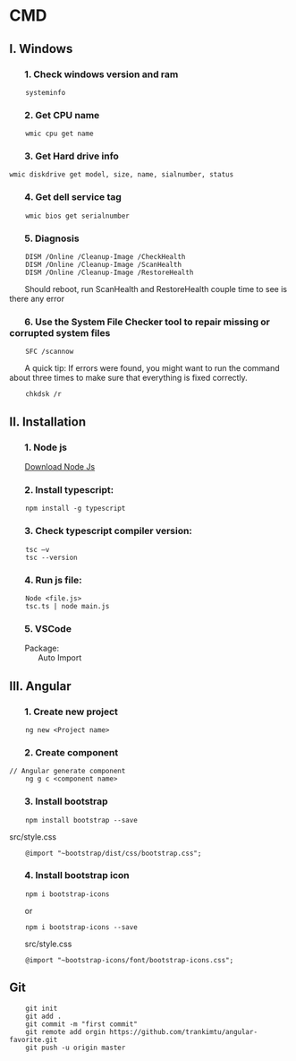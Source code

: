 # CMD

## I. Windows

### &nbsp;&nbsp;&nbsp;&nbsp;&nbsp;&nbsp; 1. Check windows version and ram
```
	systeminfo
```

### &nbsp;&nbsp;&nbsp;&nbsp;&nbsp;&nbsp; 2. Get CPU name
```
	wmic cpu get name

```
### &nbsp;&nbsp;&nbsp;&nbsp;&nbsp;&nbsp; 3. Get Hard drive info
```
wmic diskdrive get model, size, name, sialnumber, status
```

### &nbsp;&nbsp;&nbsp;&nbsp;&nbsp;&nbsp; 4. Get dell service tag
```
	wmic bios get serialnumber
```

### &nbsp;&nbsp;&nbsp;&nbsp;&nbsp;&nbsp; 5. Diagnosis
```
	DISM /Online /Cleanup-Image /CheckHealth
	DISM /Online /Cleanup-Image /ScanHealth
	DISM /Online /Cleanup-Image /RestoreHealth
```
&nbsp;&nbsp;&nbsp;&nbsp;&nbsp;&nbsp; Should reboot, run ScanHealth and RestoreHealth couple time to see is there any error

### &nbsp;&nbsp;&nbsp;&nbsp;&nbsp;&nbsp; 6. Use the System File Checker tool to repair missing or corrupted system files
```
	SFC /scannow
```
&nbsp;&nbsp;&nbsp;&nbsp;&nbsp;&nbsp; A quick tip: If errors were found, you might want to run the command about three times to make sure
that everything is fixed correctly.

```
	chkdsk /r
```

## II. Installation
### &nbsp;&nbsp;&nbsp;&nbsp;&nbsp;&nbsp; 1. Node js

&nbsp;&nbsp;&nbsp;&nbsp;&nbsp;&nbsp; [Download Node Js](https://nodejs.org/en/download/)

### &nbsp;&nbsp;&nbsp;&nbsp;&nbsp;&nbsp; 2. Install typescript:
```
	npm install -g typescript
```

### &nbsp;&nbsp;&nbsp;&nbsp;&nbsp;&nbsp; 3. Check typescript compiler version:
```
	tsc –v
	tsc --version
```

### &nbsp;&nbsp;&nbsp;&nbsp;&nbsp;&nbsp; 4. Run js file:
```
	Node <file.js>
	tsc.ts | node main.js
```

### &nbsp;&nbsp;&nbsp;&nbsp;&nbsp;&nbsp; 5. VSCode
&nbsp;&nbsp;&nbsp;&nbsp;&nbsp;&nbsp; Package: <br>
	&nbsp;&nbsp;&nbsp;&nbsp;&nbsp;&nbsp;&nbsp;&nbsp;&nbsp;&nbsp;&nbsp;&nbsp; Auto Import
	
## III. Angular
### &nbsp;&nbsp;&nbsp;&nbsp;&nbsp;&nbsp; 1. Create new project
```
	ng new <Project name>
```
### &nbsp;&nbsp;&nbsp;&nbsp;&nbsp;&nbsp; 2. Create component 
```
// Angular generate component
	ng g c <component name>	
```
### &nbsp;&nbsp;&nbsp;&nbsp;&nbsp;&nbsp; 3. Install bootstrap
```
	npm install bootstrap --save 
```
src/style.css
```
	@import "~bootstrap/dist/css/bootstrap.css";
```
### &nbsp;&nbsp;&nbsp;&nbsp;&nbsp;&nbsp; 4. Install bootstrap icon
```
	npm i bootstrap-icons
```
&nbsp;&nbsp;&nbsp;&nbsp;&nbsp;&nbsp; or
```
	npm i bootstrap-icons --save
```
&nbsp;&nbsp;&nbsp;&nbsp;&nbsp;&nbsp; src/style.css
```
	@import "~bootstrap-icons/font/bootstrap-icons.css";
```

## Git
```
	git init
	git add .
	git commit -m "first commit"
	git remote add orgin https://github.com/trankimtu/angular-favorite.git
	git push -u origin master
```
